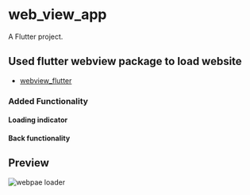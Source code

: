# web_view_app

A  Flutter project.

## Used flutter webview package to load website
- [webview_flutter](https://pub.dev/packages/webview_flutter)

### Added Functionality
#### Loading indicator
#### Back functionality 

## Preview
![webpae loader](https://user-images.githubusercontent.com/16610928/153716125-0fb81fad-a496-4b60-97e0-8fdaa477d6f6.gif)
